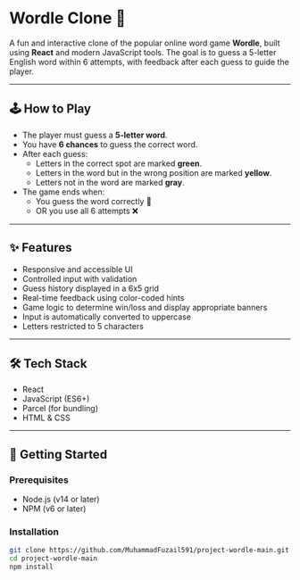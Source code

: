 # Wordle Clone 🎯

A fun and interactive clone of the popular online word game **Wordle**, built using **React** and modern JavaScript tools. The goal is to guess a 5-letter English word within 6 attempts, with feedback after each guess to guide the player.

---
## 🕹️ How to Play

- The player must guess a **5-letter word**.
- You have **6 chances** to guess the correct word.
- After each guess:
  - Letters in the correct spot are marked **green**.
  - Letters in the word but in the wrong position are marked **yellow**.
  - Letters not in the word are marked **gray**.
- The game ends when:
  - You guess the word correctly 🎉
  - OR you use all 6 attempts ❌

---

## ✨ Features

- Responsive and accessible UI
- Controlled input with validation
- Guess history displayed in a 6x5 grid
- Real-time feedback using color-coded hints
- Game logic to determine win/loss and display appropriate banners
- Input is automatically converted to uppercase
- Letters restricted to 5 characters

---

## 🛠️ Tech Stack

- React
- JavaScript (ES6+)
- Parcel (for bundling)
- HTML & CSS

---

## 🚀 Getting Started

### Prerequisites

- Node.js (v14 or later)
- NPM (v6 or later)

### Installation

```bash
git clone https://github.com/MuhammadFuzail591/project-wordle-main.git
cd project-wordle-main
npm install
```
